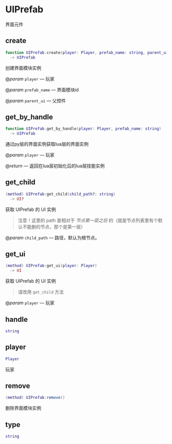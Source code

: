 # UIPrefab

界面元件

## create

```lua
function UIPrefab.create(player: Player, prefab_name: string, parent_ui: UI)
  -> UIPrefab
```

创建界面模块实例

@*param* `player` — 玩家

@*param* `prefab_name` — 界面模块id

@*param* `parent_ui` — 父控件
## get_by_handle

```lua
function UIPrefab.get_by_handle(player: Player, prefab_name: string)
  -> UIPrefab
```

通过py层的界面实例获取lua层的界面实例

@*param* `player` — 玩家

@*return* — 返回在lua层初始化后的lua层技能实例
## get_child

```lua
(method) UIPrefab:get_child(child_path?: string)
  -> UI?
```

获取 UIPrefab 的 UI 实例
>注意！这里的 path 是相对于 *节点第一层之后* 的（就是节点列表里有个默认不能删的节点，那个是第一层）

@*param* `child_path` — 路径，默认为根节点。
## get_ui

```lua
(method) UIPrefab:get_ui(player: Player)
  -> UI
```

 获取 UIPrefab 的 UI 实例
>请改用 `get_child` 方法

@*param* `player` — 玩家
## handle

```lua
string
```

## player

```lua
Player
```

玩家
## remove

```lua
(method) UIPrefab:remove()
```

删除界面模块实例
## type

```lua
string
```



